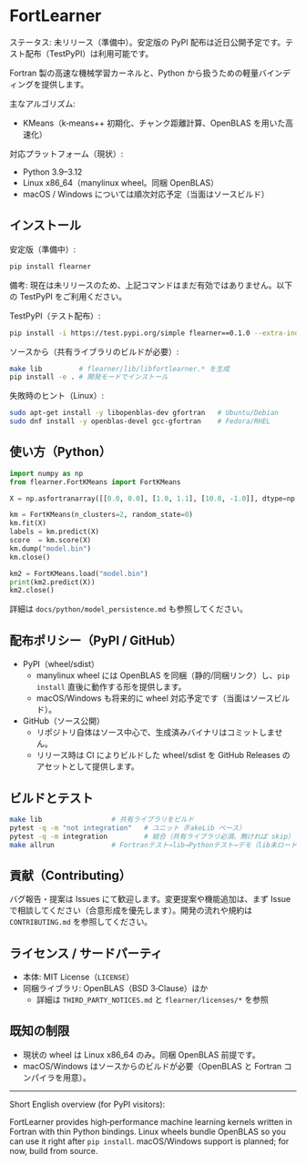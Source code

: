 # FortLearner

ステータス: 未リリース（準備中）。安定版の PyPI 配布は近日公開予定です。テスト配布（TestPyPI）は利用可能です。

Fortran 製の高速な機械学習カーネルと、Python から扱うための軽量バインディングを提供します。

主なアルゴリズム:
- KMeans（k‑means++ 初期化、チャンク距離計算、OpenBLAS を用いた高速化）

対応プラットフォーム（現状）:
- Python 3.9–3.12
- Linux x86_64（manylinux wheel。同梱 OpenBLAS）
- macOS / Windows については順次対応予定（当面はソースビルド）

## インストール

安定版（準備中）:

```bash
pip install flearner
```

備考: 現在は未リリースのため、上記コマンドはまだ有効ではありません。以下の TestPyPI をご利用ください。

TestPyPI（テスト配布）:

```bash
pip install -i https://test.pypi.org/simple flearner==0.1.0 --extra-index-url https://pypi.org/simple
```

ソースから（共有ライブラリのビルドが必要）:

```bash
make lib         # flearner/lib/libfortlearner.* を生成
pip install -e . # 開発モードでインストール
```

失敗時のヒント（Linux）:

```bash
sudo apt-get install -y libopenblas-dev gfortran   # Ubuntu/Debian
sudo dnf install -y openblas-devel gcc-gfortran    # Fedora/RHEL
```

## 使い方（Python）

```python
import numpy as np
from flearner.FortKMeans import FortKMeans

X = np.asfortranarray([[0.0, 0.0], [1.0, 1.1], [10.0, -1.0]], dtype=np.float64)

km = FortKMeans(n_clusters=2, random_state=0)
km.fit(X)
labels = km.predict(X)
score  = km.score(X)
km.dump("model.bin")
km.close()

km2 = FortKMeans.load("model.bin")
print(km2.predict(X))
km2.close()
```

詳細は `docs/python/model_persistence.md` も参照してください。

## 配布ポリシー（PyPI / GitHub）

- PyPI（wheel/sdist）
  - manylinux wheel には OpenBLAS を同梱（静的/同梱リンク）し、`pip install` 直後に動作する形を提供します。
  - macOS/Windows も将来的に wheel 対応予定です（当面はソースビルド）。
- GitHub（ソース公開）
  - リポジトリ自体はソース中心で、生成済みバイナリはコミットしません。
  - リリース時は CI によりビルドした wheel/sdist を GitHub Releases のアセットとして提供します。

## ビルドとテスト

```bash
make lib                 # 共有ライブラリをビルド
pytest -q -m "not integration"   # ユニット（FakeLib ベース）
pytest -q -m integration         # 結合（共有ライブラリ必須、無ければ skip）
make allrun              # Fortranテスト→lib→Pythonテスト→デモ（lib未ロードならデモはskip）
```

## 貢献（Contributing）

バグ報告・提案は Issues にて歓迎します。変更提案や機能追加は、まず Issue で相談してください（合意形成を優先します）。開発の流れや規約は `CONTRIBUTING.md` を参照してください。

## ライセンス / サードパーティ

- 本体: MIT License（`LICENSE`）
- 同梱ライブラリ: OpenBLAS（BSD 3‑Clause）ほか
  - 詳細は `THIRD_PARTY_NOTICES.md` と `flearner/licenses/*` を参照

## 既知の制限

- 現状の wheel は Linux x86_64 のみ。同梱 OpenBLAS 前提です。
- macOS/Windows はソースからのビルドが必要（OpenBLAS と Fortran コンパイラを用意）。


---

Short English overview (for PyPI visitors):

FortLearner provides high‑performance machine learning kernels written in Fortran with thin Python bindings. Linux wheels bundle OpenBLAS so you can use it right after `pip install`. macOS/Windows support is planned; for now, build from source.
